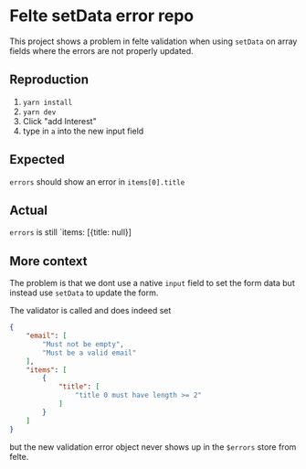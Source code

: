 # Felte setData error repo

This project shows a problem in felte validation when using `setData` on array fields where the errors are not properly updated.

## Reproduction

1. `yarn install`
2. `yarn dev`
3. Click "add Interest"
4. type in `a` into the new input field

## Expected

`errors` should show an error in `items[0].title`

## Actual

`errors` is still `items: [{title: null}]

## More context

The problem is that we dont use a native `input` field to set the form data but instead use `setData` to update the form.

The validator is called and does indeed set 
```json
{
    "email": [
        "Must not be empty",
        "Must be a valid email"
    ],
    "items": [
        {
            "title": [
                "title 0 must have length >= 2"
            ]
        }
    ]
}
```

but the new validation error object never shows up in the `$errors` store from felte.